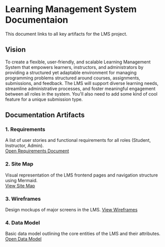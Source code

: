 # Learning Management System Documentaion

This document links to all key artifacts for the LMS project.

## Vision
To create a flexible, user-friendly, and scalable Learning Management System that empowers learners, instructors, and administrators by providing a structured yet adaptable environment for managing programming problems structured around courses, assignments, submissions, and feedback. The LMS will support diverse learning needs, streamline administrative processes, and foster meaningful engagement between all roles in the system. You'll also need to add some kind of cool feature for a unique submission type.

## Documentation Artifacts

### 1. Requirements
A list of user stories and functional requirements for all roles (Student, Instructor, Admin).  
[Open Requirements Document](requirements.md)

### 2. Site Map
Visual representation of the LMS frontend pages and navigation structure using Mermaid.  
[View Site Map](sitemap.mmd)

### 3. Wireframes
Design mockups of major screens in the LMS.
[View Wireframes](wireframes.pdf)

### 4. Data Model
Basic data model outlining the core entities of the LMS and their attributes.
[Open Data Model](datamodel.mmd)
